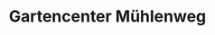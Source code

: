---
title: "Gartencenter Mühlenweg"
url: /bielefeld/gartencenter-muehlenweg/
shop: Garten-Center
---